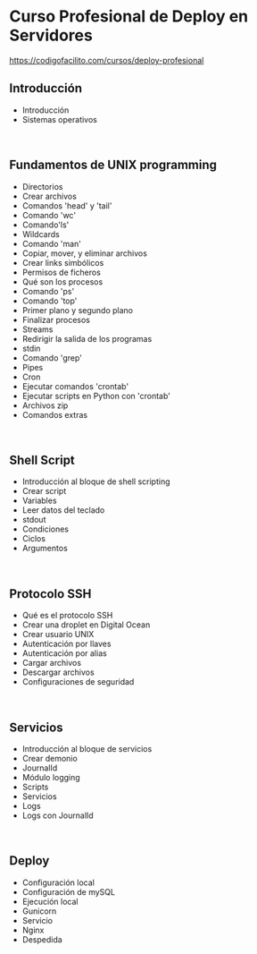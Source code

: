 # Curso Profesional de Deploy en Servidores
https://codigofacilito.com/cursos/deploy-profesional

## Introducción
- Introducción
- Sistemas operativos
<br/>

## Fundamentos de UNIX programming
- Directorios
- Crear archivos
- Comandos 'head' y 'tail'
- Comando 'wc'
- Comando'ls'
- Wildcards
- Comando 'man'
- Copiar, mover, y eliminar archivos
- Crear links simbólicos
- Permisos de ficheros
- Qué son los procesos
- Comando 'ps'
- Comando 'top'
- Primer plano y segundo plano
- Finalizar procesos
- Streams
- Redirigir la salida de los programas
- stdin
- Comando 'grep'
- Pipes
- Cron
- Ejecutar comandos 'crontab'
- Ejecutar scripts en Python con 'crontab'
- Archivos zip
- Comandos extras
<br/>

## Shell Script
- Introducción al bloque de shell scripting
- Crear script
- Variables
- Leer datos del teclado
- stdout
- Condiciones
- Ciclos
- Argumentos
<br/>

## Protocolo SSH
- Qué es el protocolo SSH
- Crear una droplet en Digital Ocean
- Crear usuario UNIX
- Autenticación por llaves
- Autenticación por alias
- Cargar archivos
- Descargar archivos
- Configuraciones de seguridad
<br/>

## Servicios
- Introducción al bloque de servicios
- Crear demonio
- JournalId
- Módulo logging
- Scripts
- Servicios
- Logs
- Logs con JournalId
<br/>

## Deploy
- Configuración local
- Configuración de mySQL
- Ejecución local
- Gunicorn
- Servicio
- Nginx
- Despedida
